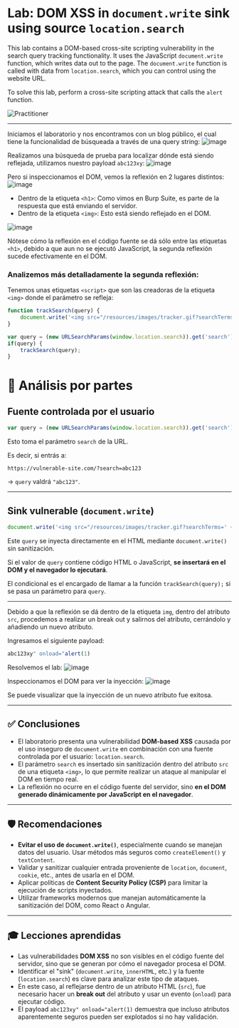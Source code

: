 # Lab: DOM XSS in `document.write` sink using source `location.search`

This lab contains a DOM-based cross-site scripting vulnerability in the search query tracking functionality. It uses the JavaScript `document.write` function, which writes data out to the page. The `document.write` function is called with data from `location.search`, which you can control using the website URL.

To solve this lab, perform a cross-site scripting attack that calls the `alert` function.  


![Practitioner](https://img.shields.io/badge/level-Apprentice-green) 


---

Iniciamos el laboratorio y nos encontramos con un blog público, el cual tiene la funcionalidad de búsqueada a través de una query string:
![image](https://github.com/user-attachments/assets/d812c1dd-b38d-4bf4-990f-307ee98adb58)


Realizamos una búsqueda de prueba para localizar dónde está siendo reflejada, utilizamos nuestro payload `abc123xy`:
![image](https://github.com/user-attachments/assets/e6e406cd-027a-43de-8274-065ee1f087b6)


Pero si inspeccionamos el DOM, vemos la reflexión en 2 lugares distintos:
![image](https://github.com/user-attachments/assets/872486a6-a0a9-4b92-abd4-4fe40440dbfb)

- Dentro de la etiqueta `<h1>`: Como vimos en Burp Suite, es parte de la respuesta que está enviando el servidor.
- Dentro de la etiqueta `<img>`: Esto está siendo reflejado en el DOM.

![image](https://github.com/user-attachments/assets/1b4e2c5e-38b7-4fe6-8968-d4df4815302f)

Nótese cómo la reflexión en el código fuente se dá sólo entre las etiquetas `<h1>`, debido a que aun no se ejecutó JavaScript, la segunda reflexión sucede efectivamente en el DOM.


### Analizemos más detalladamente la segunda reflexión:

Tenemos unas etiquetas `<script>` que son las creadoras de la etiqueta `<img>` donde el parámetro se refleja:
```js
function trackSearch(query) {
    document.write('<img src="/resources/images/tracker.gif?searchTerms=' + query + '">');
}

var query = (new URLSearchParams(window.location.search)).get('search');
if(query) {
    trackSearch(query);
}
```
# 🧠 Análisis por partes

## Fuente controlada por el usuario

```javascript
var query = (new URLSearchParams(window.location.search)).get('search');
```

Esto toma el parámetro `search` de la URL.

Es decir, si entrás a:

```
https://vulnerable-site.com/?search=abc123
```

→ `query` valdrá `"abc123"`.

---

## Sink vulnerable (`document.write`)

```javascript
document.write('<img src="/resources/images/tracker.gif?searchTerms=' + query + '">');
```

Este `query` se inyecta directamente en el HTML mediante `document.write()` sin sanitización.

Si el valor de `query` contiene código HTML o JavaScript, **se insertará en el DOM y el navegador lo ejecutará**.


El condicional es el encargado de llamar a la función `trackSearch(query);` si se pasa un parámetro para `query`.  

---

Debido a que la reflexión se dá dentro de la etiqueta `img`, dentro del atributo `src`, procedemos a realizar un break out y salirnos del atributo, cerrándolo y añadiendo un nuevo atributo.

Ingresamos el siguiente payload:

```js
abc123xy" onload="alert(1)
```

Resolvemos el lab:
![image](https://github.com/user-attachments/assets/88aa4b5c-ea21-4a1b-a75a-21d047e412d4)

Inspeccionamos el DOM para ver la inyección:
![image](https://github.com/user-attachments/assets/5631f1f6-6f47-4c32-a214-047de45bbf8e)

Se puede visualizar que la inyección de un nuevo atributo fue exitosa.


---

## ✅ Conclusiones

- El laboratorio presenta una vulnerabilidad **DOM-based XSS** causada por el uso inseguro de `document.write` en combinación con una fuente controlada por el usuario: `location.search`.
- El parámetro `search` es insertado sin sanitización dentro del atributo `src` de una etiqueta `<img>`, lo que permite realizar un ataque al manipular el DOM en tiempo real.
- La reflexión no ocurre en el código fuente del servidor, sino **en el DOM generado dinámicamente por JavaScript en el navegador**.

---

## 🛡️ Recomendaciones

- **Evitar el uso de `document.write()`**, especialmente cuando se manejan datos del usuario. Usar métodos más seguros como `createElement()` y `textContent`.
- Validar y sanitizar cualquier entrada proveniente de `location`, `document`, `cookie`, etc., antes de usarla en el DOM.
- Aplicar políticas de **Content Security Policy (CSP)** para limitar la ejecución de scripts inyectados.
- Utilizar frameworks modernos que manejan automáticamente la sanitización del DOM, como React o Angular.

---

## 🎓 Lecciones aprendidas

- Las vulnerabilidades **DOM XSS** no son visibles en el código fuente del servidor, sino que se generan por cómo el navegador procesa el DOM.
- Identificar el "sink" (`document.write`, `innerHTML`, etc.) y la fuente (`location.search`) es clave para analizar este tipo de ataques.
- En este caso, al reflejarse dentro de un atributo HTML (`src`), fue necesario hacer un **break out** del atributo y usar un evento (`onload`) para ejecutar código.
- El payload `abc123xy" onload="alert(1)` demuestra que incluso atributos aparentemente seguros pueden ser explotados si no hay validación.
